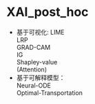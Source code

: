 # XAI_post_hoc
* 基于可视化: 
LIME  
LRP   
GRAD-CAM  
IG  
Shapley-value   
(Attention)  
* 基于可解释模型：  
Neural-ODE   
Optimal-Transportation  
 
